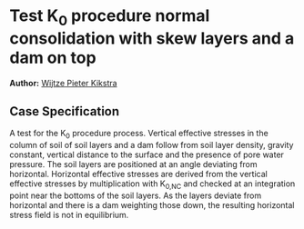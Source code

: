 # Test K<sub>0</sub> procedure normal consolidation with skew layers and a dam on top

**Author:** [Wijtze Pieter Kikstra](https://github.com/WPK4FEM)

## Case Specification
A test for the K<sub>0</sub> procedure process. Vertical effective stresses in the column of soil of soil layers and a dam follow from soil layer density, gravity constant, vertical distance to the surface and the presence of pore water pressure. The soil layers are positioned at an angle deviating from horizontal. Horizontal effective stresses are derived from the vertical effective stresses by multiplication with K<sub>0,NC</sub> and checked at an integration point near the bottoms of the soil layers. As the layers deviate from horizontal and there is a dam weighting those down, the resulting horizontal stress field is not in equilibrium.
